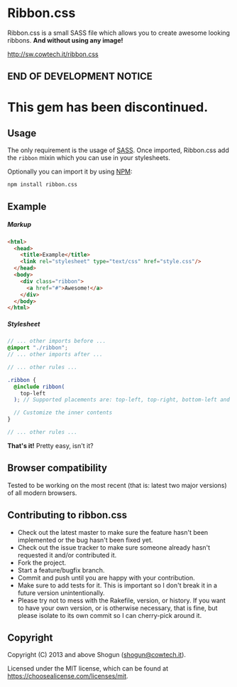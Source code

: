 # Ribbon.css

Ribbon.css is a small SASS file which allows you to create awesome looking ribbons. **And without using any image!**

http://sw.cowtech.it/ribbon.css

## END OF DEVELOPMENT NOTICE

# This gem has been discontinued.

## Usage

The only requirement is the usage of [SASS](http://sass-lang.com/). Once imported, Ribbon.css add the `ribbon` mixin which you can use in your stylesheets.

Optionally you can import it by using [NPM](https://npmjs.com):

```
npm install ribbon.css
```

## Example

##### Markup

```html
<html>
  <head>
    <title>Example</title>
    <link rel="stylesheet" type="text/css" href="style.css"/>
  </head>
  <body>
    <div class="ribbon">
      <a href="#">Awesome!</a>
    </div>
  </body>
</html>
```

##### Stylesheet

```scss
// ... other imports before ...
@import "./ribbon";
// ... other imports after ...

// ... other rules ...

.ribbon {
  @include ribbon(
    top-left
  ); // Supported placements are: top-left, top-right, bottom-left and bottom-right

  // Customize the inner contents
}

// ... other rules ...
```

**That's it!** Pretty easy, isn't it?

## Browser compatibility

Tested to be working on the most recent (that is: latest two major versions) of all modern browsers.

## Contributing to ribbon.css

- Check out the latest master to make sure the feature hasn't been implemented or the bug hasn't been fixed yet.
- Check out the issue tracker to make sure someone already hasn't requested it and/or contributed it.
- Fork the project.
- Start a feature/bugfix branch.
- Commit and push until you are happy with your contribution.
- Make sure to add tests for it. This is important so I don't break it in a future version unintentionally.
- Please try not to mess with the Rakefile, version, or history. If you want to have your own version, or is otherwise necessary, that is fine, but please isolate to its own commit so I can cherry-pick around it.

## Copyright

Copyright (C) 2013 and above Shogun (shogun@cowtech.it).

Licensed under the MIT license, which can be found at https://choosealicense.com/licenses/mit.
